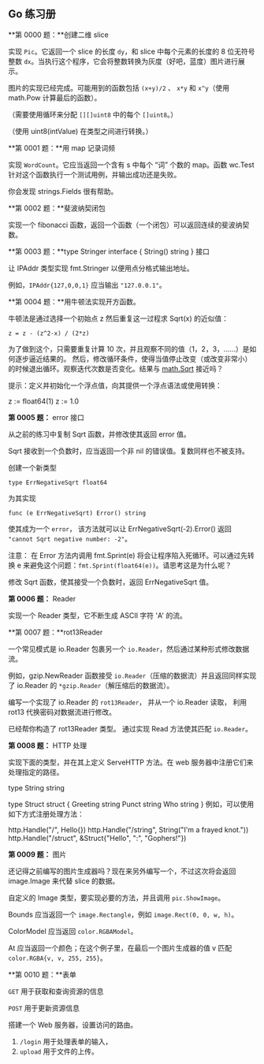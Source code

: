 ## Go 练习册

**第 0000 题：**创建二维 slice

实现 `Pic`。它返回一个 slice 的长度 `dy`，和 slice 中每个元素的长度的 8 位无符号整数 `dx`。当执行这个程序，它会将整数转换为灰度（好吧，蓝度）图片进行展示。

图片的实现已经完成。可能用到的函数包括 `(x+y)/2` 、 `x*y` 和 `x^y`（使用 math.Pow 计算最后的函数）。

（需要使用循环来分配 `[][]uint8` 中的每个 `[]uint8`。）

（使用 uint8(intValue) 在类型之间进行转换。）

**第 0001 题：**用 map 记录词频

实现 `WordCount`。它应当返回一个含有 s 中每个 “词” 个数的 map。函数 wc.Test 针对这个函数执行一个测试用例，并输出成功还是失败。

你会发现 strings.Fields 很有帮助。

**第 0002 题：**斐波纳契闭包

实现一个 fibonacci 函数，返回一个函数（一个闭包）可以返回连续的斐波纳契数。

**第 0003 题：**type Stringer interface { String() string } 接口

让 IPAddr 类型实现 fmt.Stringer 以便用点分格式输出地址。

例如，`IPAddr{127,0,0,1}` 应当输出 `"127.0.0.1"`。

**第 0004 题：**用牛顿法实现开方函数。

牛顿法是通过选择一个初始点 z 然后重复这一过程求 Sqrt(x) 的近似值：

    z = z - (z^2-x) / (2*z)

为了做到这个，只需要重复计算 10 次，并且观察不同的值（1，2，3，……）是如何逐步逼近结果的。 然后，修改循环条件，使得当值停止改变（或改变非常小）的时候退出循环。观察迭代次数是否变化。结果与 [math.Sqrt](http://golang.org/pkg/math/#Sqrt) 接近吗？

提示：定义并初始化一个浮点值，向其提供一个浮点语法或使用转换：

z := float64(1)
z := 1.0

**第 0005 题：** error 接口

从之前的练习中复制 Sqrt 函数，并修改使其返回 error 值。

Sqrt 接收到一个负数时，应当返回一个非 nil 的错误值。复数同样也不被支持。

创建一个新类型

    type ErrNegativeSqrt float64

为其实现

    func (e ErrNegativeSqrt) Error() string

使其成为一个 `error`， 该方法就可以让 ErrNegativeSqrt(-2).Error() 返回 `"cannot Sqrt negative number: -2"`。

注意： 在 Error 方法内调用 fmt.Sprint(e) 将会让程序陷入死循环。可以通过先转换 e 来避免这个问题：`fmt.Sprint(float64(e))`。请思考这是为什么呢？

修改 Sqrt 函数，使其接受一个负数时，返回 ErrNegativeSqrt 值。

**第 0006 题：** Reader

实现一个 Reader 类型，它不断生成 ASCII 字符 'A' 的流。

**第 0007 题：**rot13Reader

一个常见模式是 io.Reader 包裹另一个 `io.Reader`，然后通过某种形式修改数据流。

例如，gzip.NewReader 函数接受 `io.Reader`（压缩的数据流）并且返回同样实现了 io.Reader 的 `*gzip.Reader`（解压缩后的数据流）。

编写一个实现了 io.Reader 的 `rot13Reader`， 并从一个 io.Reader 读取， 利用 rot13 代换密码对数据流进行修改。

已经帮你构造了 rot13Reader 类型。 通过实现 Read 方法使其匹配 `io.Reader`。

**第 0008 题：** HTTP 处理

实现下面的类型，并在其上定义 ServeHTTP 方法。在 web 服务器中注册它们来处理指定的路径。

type String string

type Struct struct {
    Greeting string
    Punct    string
    Who      string
}
例如，可以使用如下方式注册处理方法：

http.Handle("/", Hello{})
http.Handle("/string", String("I'm a frayed knot."))
http.Handle("/struct", &Struct{"Hello", ":", "Gophers!"})

**第 0009 题：** 图片

还记得之前编写的图片生成器吗？现在来另外编写一个，不过这次将会返回 image.Image 来代替 slice 的数据。

自定义的 Image 类型，要实现必要的方法，并且调用 `pic.ShowImage`。

Bounds 应当返回一个 `image.Rectangle`，例如 `image.Rect(0, 0, w, h)`。

ColorModel 应当返回 `color.RGBAModel`。

At 应当返回一个颜色；在这个例子里，在最后一个图片生成器的值 v 匹配 `color.RGBA{v, v, 255, 255}`。

**第 0010 题：**表单

`GET` 用于获取和查询资源的信息

`POST` 用于更新资源信息

搭建一个 Web 服务器，设置访问的路由。

1. `/login` 用于处理表单的输入，
2. `upload` 用于文件的上传。
